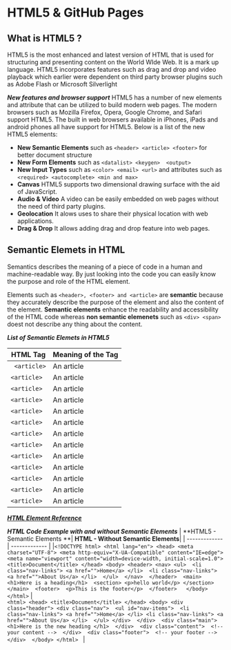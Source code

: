 # HTML5 & GitHub Pages

## What is HTML5 ?
HTML5 is the most enhanced and latest version of HTML that is used for structuring and presenting content on the World WIde Web. It is a mark up language. HTML5 incorporates features such as drag and drop and video playback which earlier were dependent on third party browser plugins such as Adobe Flash or Microsoft Silverlight

***New features and browser support***
HTML5 has a number of new elements and attribute that can be utilized to build modern web pages. The modern browsers such as Mozilla Firefox, Opera, Google Chrome, and Safari support HTML5. The built in web browsers available in iPhones, iPads and android phones all have support for HTML5. Below is a list of the new HTML5 elements:
- **New Semantic Elements** such as ```<header> <article> <footer>``` for better document structure
- **New Form Elements** such as ```<datalist> <keygen>  <output>```
- **New Input Types** such as ```<color> <email> <url>``` and attributes such as ```<required> <autocomplete> <min and max>```
- **Canvas** HTML5 supports two dimensional drawing surface with the aid of JavaScript.
- **Audio & Video** A video can be easily embedded on web pages without the need of third party plugins.
- **Geolocation** It alows uses to share their physical location with web applications.
- **Drag & Drop** It allows adding drag and drop feature into web pages.

## Semantic Elemets in HTML
Semantics describes the meaning of a piece of code in a human and machine-readable way. By just looking into the code you can easily know the purpose and role of the HTML element.

Elements such as ```<header>, <footer> and <article>``` are **semantic** because they accurately describe the purpose of the element and also the content of the element. **Semantic elements** enhance the readability and accessibility of the HTML code whereas **non semantic elemenets** such as ```<div> <span>``` doest not describe any thing about the content.

***List of Semantic Elemets in HTML5***

|**HTML Tag**| **Meaning of the Tag**| 
|----------|-------------|
|``` <article>``` |  An article | 
| ```<article>``` |  An article | 
| ```<article>``` |  An article | 
| ```<article>``` |  An article | 
| ```<article>``` |  An article | 
| ```<article>``` |  An article | 
| ```<article>``` |  An article | 
| ```<article>``` |  An article | 
| ```<article>``` |  An article | 
| ```<article>``` |  An article | 
| ```<article>``` |  An article | 
| ```<article>``` |  An article | 
| ```<article>``` |  An article | 

***[HTML Element Reference](https://developer.mozilla.org/en-US/docs/Web/HTML/Element)***

***HTML Code Example with and without Semantic Elements***
| **HTML5 - Semantic Elements **| **HTML - Without Semantic Elements**| 
| ------------- | ------------- |
|``` <!DOCTYPE html>
            <html lang="en">
            <head>
                <meta charset="UTF-8">
                <meta http-equiv="X-UA-Compatible" content="IE=edge">
                <meta name="viewport" content="width=device-width, initial-scale=1.0">
                <title>Document</title>
            </head>
            <body>
               <header>
                    <nav>
                         <ul> 
                             <li class="nav-links"> <a href="">Home</a> </li> 
                             <li class="nav-links"> <a href="">About Us</a> </li> 
                            </ul> 
                        </nav> 
                    </header> 
                    <main> 
                        <h1>Here is a heading</h1> 
                        <section> <p>hello world</p> </section> 
                    </main> 
                    <footer> 
                        <p>This is the footer</p> 
                    </footer>  
            </body>
            </html> ```  |  
            ``` <html>
            <head>
                <title>Document</title>
            </head>
            <body>
                <div class="header">
                     <div class="nav"> 
                         <ul id="nav-items"> 
                             <li class="nav-links"> <a href="">Home</a> </li>
                              <li class="nav-links"> <a href="">About Us</a> </li> 
                            </ul>
                    </div> 
                </div> 
                <div class="main"> 
                    <h1>Here is the new heading </h1> 
                </div> 
                <div class="content"> 
                    <!-- your content --> 
                </div> 
                <div class="footer"> 
                    <!-- your footer -->
                 </div> 
            </body>
            </html> 
            ```
             | 